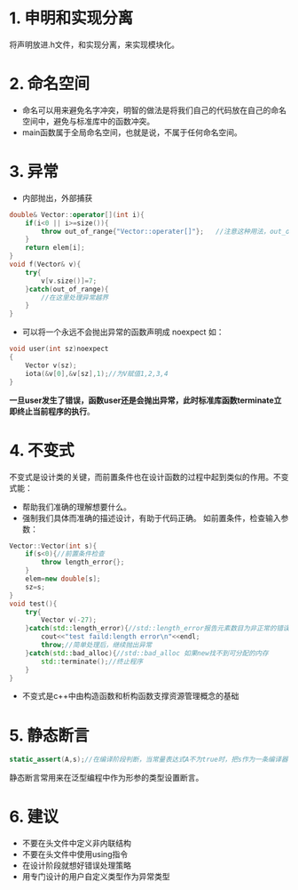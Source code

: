 # 1. 申明和实现分离 
将声明放进.h文件，和实现分离，来实现模块化。
# 2. 命名空间
- 命名可以用来避免名字冲突，明智的做法是将我们自己的代码放在自己的命名空间中，避免与标准库中的函数冲突。
- main函数属于全局命名空间，也就是说，不属于任何命名空间。
# 3. 异常
- 内部抛出，外部捕获
```cpp
double& Vector::operator[](int i){
    if(i<0 || i>=size()){
    	throw out_of_range{"Vector::operater[]"};	//注意这种用法，out_of_range像是初始化的
    }
    return elem[i];
}
void f(Vector& v){
    try{
    	v[v.size()]=7;
    }catch(out_of_range){
    	//在这里处理异常越界
    }
}
```
- 可以将一个永远不会抛出异常的函数声明成 noexpect
如：
```cpp
void user(int sz)noexpect
{
    Vector v(sz);
    iota(&v[0],&v[sz],1);//为V赋值1,2,3,4
}
```
**一旦user发生了错误，函数user还是会抛出异常，此时标准库函数terminate立即终止当前程序的执行**。
# 4. 不变式

不变式是设计类的关键，而前置条件也在设计函数的过程中起到类似的作用。不变式能：
- 帮助我们准确的理解想要什么。
- 强制我们具体而准确的描述设计，有助于代码正确。
如前置条件，检查输入参数：
```cpp
Vector::Vector(int s){
    if(s<0){//前置条件检查
    	throw length_error{};
    }
    elem=new double[s];
    sz=s;
}
void test(){
    try{
    	Vector v(-27);
    }catch(std::length_error){//std::length_error报告元素数目为非正常的错误
        cout<<"test faild:length error\n"<<endl;
        throw;//简单处理后，继续抛出异常
    }catch(std::bad_alloc){//std::bad_alloc 如果new找不到可分配的内存
    	std::terminate();//终止程序
    }
}
```
- 不变式是c++中由构造函数和析构函数支撑资源管理概念的基础
# 5. 静态断言
```cpp
static_assert(A,s);//在编译阶段判断，当常量表达式A不为true时，把s作为一条编译器错误信息输出
```
静态断言常用来在泛型编程中作为形参的类型设置断言。
# 6. 建议
- 不要在头文件中定义非内联结构
- 不要在头文件中使用using指令
- 在设计阶段就想好错误处理策略
- 用专门设计的用户自定义类型作为异常类型
